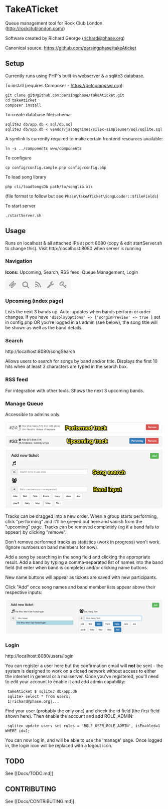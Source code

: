 TakeATicket
===========
Queue management tool for Rock Club London (http://rockclublondon.com/)

Software created by Richard George (richard@phase.org)

Canonical source: https://github.com/parsingphase/takeAticket

## Setup

Currently runs using PHP's built-in webserver & a sqlite3 database.

To install (requires Composer - https://getcomposer.org):

    git clone git@github.com:parsingphase/takeAticket.git
    cd takeAticket
    composer install
 
To create database file/schema:

    sqlite3 db/app.db < sql/db.sql
    sqlite3 db/app.db < vendor/jasongrimes/silex-simpleuser/sql/sqlite.sql
 
A symlink is currently required to make certain frontend resources available:

    ln -s ../components www/components
 
To configure
 
    cp config/config.sample.php config/config.php
 
To load song library

    php cli/loadSongsDb path/to/songlib.xls
    
(file format to follow but see `Phase\TakeATicket\SongLoader::$fileFields`)
 
To start server

    ./startServer.sh

## Usage

Runs on localhost & all attached IPs at port 8080 (copy & edit startServer.sh to change this).
Visit http://localhost:8080 when server is running

### Navigation
**Icons:** Upcoming, Search, RSS feed, Queue Management, Login

![Iconbar](docs/images/iconbar.png)

### Upcoming (index page)

Lists the next 3 bands up. Auto-updates when bands perform or order changes. If you have `'displayOptions' => ['songInPreview' => true ]`
set in config.php OR you're logged in as admin (see below), the song title will be shown as well as the band details.

### Search

http://localhost:8080/songSearch

Allows users to search for songs by band and/or title. Displays the first 10 hits when at least 3 characters are typed in the search box.

### RSS feed

For integration with other tools. Shows the next 3 upcoming bands.

### Manage Queue

Accessible to admins only. 

![Management interface](docs/images/QueueManagement.png)

Tracks can be dragged into a new order. When a group starts performing, click "performing" and it'll be greyed out here and
vanish from the "upcoming" page. Tracks can be removed completely (eg if a band fails to appear) by clicking "remove". 

Don't remove performed tracks as statistics (work in progress) won't work. (Ignore numbers on band members for now).

Add a song by searching in the song field and clicking the appropriate result. Add a band by typing a comma-separated list 
of names into the band field (hit enter when band is complete) and/or clicking name buttons. 

New name buttons will appear as tickets are saved with new participants. 

Click "Add" once song names and band member lists appear above their respective inputs:

![Management interface](docs/images/AddTicketFormFilled.png)


### Login

http://localhost:8080/users/login 

You can register a user here but the confirmation email will **not** be sent - the system is designed to work on a closed network 
without access to either the internet in general or a mailserver. Once you've registered, you'll need to edit your account to enable
it and add admin capability:

     takeAticket $ sqlite3 db/app.db 
     sqlite> select * from users;
     1|richard@phase.org|...
     
Find your user (probably the only one) and check the id field (the first field shown here). Then enable the account and add ROLE_ADMIN:
     
     sqlite> update users set roles = 'ROLE_USER,ROLE_ADMIN', isEnabled=1 WHERE id=1;

You can now log in, and will be able to use the 'manage' page. Once logged in, the login icon will be replaced with a logout icon.

## TODO 

See [[Docs/TODO.md]]

## CONTRIBUTING 

See [[Docs/CONTRIBUTING.md]]